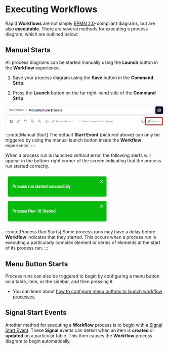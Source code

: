 # Executing Workflows

Rapid **Workflows** are not simply [BPMN 2.0](https://www.bpmn.org/)-compliant diagrams, but are also **executable**. There are several methods for executing a process diagram, which are outlined below:

## Manual Starts

All process diagrams can be started manually using the **Launch** button in the **Workflow** experience.

1. Save your process diagram using the **Save** button in the **Command Strip**.

2. Press the **Launch** button on the far right-hand side of the **Command Strip**

![A screenshot of the jumbotron and command strip at the top of the Workflow experience. At the far right of the screenshot is the Launch button. The button is annotated with a red box around it to highlight its location. The launch button has a picture of a rocket ship, and the word "Launch".](<Workflow Manual Launch Button.png>)

:::note[Manual Start]
The default **Start Event** (pictured above) can only be triggered by using the manual launch button inside the **Workflow** experience.
:::

When a process run is launched without error, the following alerts will appear in the bottom-right corner of the screen indicating that the process run started correctly.

![A screenshot showing the appearance of the alerts for a successful run. There are two rectangles with white text, indicating a positive outcome. The top alert reads: "Process run started successfully" and "Process Run 18 Started".](<Process Run Popup.png>)

:::note[Process Run Starts]
Some process runs may have a delay before **Workflow** indicates that they started. This occurs when a process run is executing a particularly complex element or series of elements at the start of its process run.
:::

## Menu Button Starts

Process runs can also be triggered to begin by configuring a menu button on a table, item, or the sidebar, and then pressing it.

- You can learn about [how to configure menu buttons to launch workflow processes](</docs/Rapid/4-Keyper Manual/2-Designer/3-Menus/Menu Actions/execute-workflow-process/execute-workflow-process.md>).

## Signal Start Events

Another method for executing a **Workflow** process is to begin with a [Signal Start Event](</docs/Rapid/4-Keyper Manual/3-Workflow/5-start-events/5-start-events.md>). These **Signal** events can detect when an item is **created** or **updated** on a particular table. This then causes the **Workflow** process diagram to begin automatically.